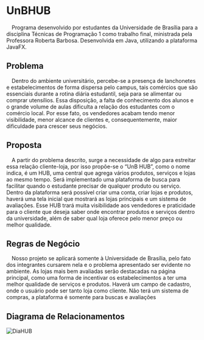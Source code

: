 # UnBHUB
&emsp;Programa desenvolvido por estudantes da Universidade de Brasília para a
disciplina Técnicas de Programação 1 como trabalho final, ministrada pela Professora
Roberta Barbosa. Desenvolvida em Java, utilizando a plataforma JavaFX.

## Problema
&emsp;Dentro do ambiente universitário, percebe-se a presença de lanchonetes e
estabelecimentos de forma dispersa pelo campus, tais comércios que são
essenciais durante a rotina diária estudantil, seja para se alimentar ou comprar
utensílios. Essa disposição, a falta de conhecimento dos alunos e o grande volume
de aulas dificulta a relação dos estudantes com o comércio local. Por esse fato, os
vendedores acabam tendo menor visibilidade, menor alcance de clientes e,
consequentemente, maior dificuldade para crescer seus negócios.

## Proposta
&emsp;A partir do problema descrito, surge a necessidade de algo para estreitar
essa relação cliente-loja, por isso propõe-se o “UnB HUB”, como o nome indica, é
um HUB, uma central que agrega vários produtos, serviços e lojas ao mesmo
tempo. Será implementado uma plataforma de busca para facilitar quando o
estudante precisar de qualquer produto ou serviço. Dentro da plataforma será
possível criar uma conta, criar lojas e produtos, haverá uma tela inicial que mostrará
as lojas principais e um sistema de avaliações. Esse HUB trará muita visibilidade
aos vendedores e praticidade para o cliente que deseja saber onde encontrar
produtos e serviços dentro da universidade, além de saber qual loja oferece pelo
menor preço ou melhor qualidade.


## Regras de Negócio
&emsp;Nosso projeto se aplicará somente à Universidade de Brasília, pelo fato dos
integrantes cursarem nela e o problema apresentado ser evidente no ambiente. As
lojas mais bem avaliadas serão destacadas na página principal, como uma forma de
incentivar os estabelecimentos a ter uma melhor qualidade de serviços e produtos.
Haverá um campo de cadastro, onde o usuário pode ser tanto loja como cliente.
Não terá um sistema de compras, a plataforma é somente para buscas e
avaliações

## Diagrama de Relacionamentos

![DiaHUB](https://user-images.githubusercontent.com/64702639/211954050-13451c5f-1425-41f7-a4cb-e128ec10db30.png)

